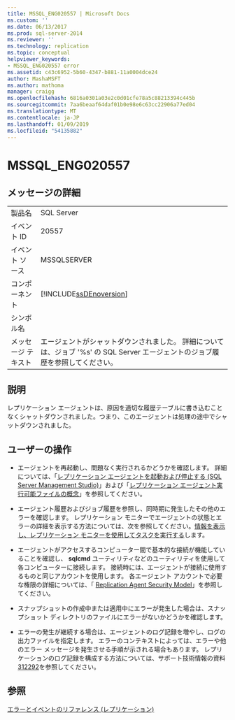 ```yaml
---
title: MSSQL_ENG020557 | Microsoft Docs
ms.custom: ''
ms.date: 06/13/2017
ms.prod: sql-server-2014
ms.reviewer: ''
ms.technology: replication
ms.topic: conceptual
helpviewer_keywords:
- MSSQL_ENG020557 error
ms.assetid: c43c6952-5b60-4347-b881-11a0004dce24
author: MashaMSFT
ms.author: mathoma
manager: craigg
ms.openlocfilehash: 6816a0301a03e2c0d01cfe78a5c88213394c445b
ms.sourcegitcommit: 7aa6beaaf64daf01b0e98e6c63cc22906a77ed04
ms.translationtype: MT
ms.contentlocale: ja-JP
ms.lasthandoff: 01/09/2019
ms.locfileid: "54135882"
---
```

# <a name="mssqleng020557"></a>MSSQL_ENG020557
    
## <a name="message-details"></a>メッセージの詳細  
  
|||  
|-|-|  
|製品名|SQL Server|  
|イベント ID|20557|  
|イベント ソース|MSSQLSERVER|  
|コンポーネント|[!INCLUDE[ssDEnoversion](../../includes/ssdenoversion-md.md)]|  
|シンボル名||  
|メッセージ テキスト|エージェントがシャットダウンされました。 詳細については、ジョブ '%s' の SQL Server エージェントのジョブ履歴を参照してください。|  
  
## <a name="explanation"></a>説明  
 レプリケーション エージェントは、原因を適切な履歴テーブルに書き込むことなくシャットダウンされました。つまり、このエージェントは処理の途中でシャットダウンされました。  
  
## <a name="user-action"></a>ユーザーの操作  
  
-   エージェントを再起動し、問題なく実行されるかどうかを確認します。 詳細については、「[レプリケーション エージェントを起動および停止する &#40;SQL Server Management Studio&#41;](agents/start-and-stop-a-replication-agent-sql-server-management-studio.md)」および「[レプリケーション エージェント実行可能ファイルの概念](concepts/replication-agent-executables-concepts.md)」を参照してください。  
  
-   エージェント履歴およびジョブ履歴を参照し、同時期に発生したその他のエラーを確認します。 レプリケーション モニターでエージェントの状態とエラーの詳細を表示する方法については、次を参照してください。[情報を表示し、レプリケーション モニターを使用してタスクを実行する](monitor/view-information-and-perform-tasks-replication-monitor.md)します。
-   エージェントがアクセスするコンピューター間で基本的な接続が機能していることを確認し、 **sqlcmd** ユーティリティなどのユーティリティを使用して各コンピューターに接続します。 接続時には、エージェントが接続に使用するものと同じアカウントを使用します。 各エージェント アカウントで必要な権限の詳細については、「 [Replication Agent Security Model](security/replication-agent-security-model.md)」を参照してください。  
  
-   スナップショットの作成中または適用中にエラーが発生した場合は、スナップショット ディレクトリのファイルにエラーがないかどうかを確認します。  
  
-   エラーの発生が継続する場合は、エージェントのログ記録を増やし、ログの出力ファイルを指定します。 エラーのコンテキストによっては、エラーや他のエラー メッセージを発生させる手順が示される場合もあります。 レプリケーションのログ記録を構成する方法については、サポート技術情報の資料 [312292](https://support.microsoft.com/kb/312292)を参照してください。  
  
## <a name="see-also"></a>参照  
 [エラーとイベントのリファレンス &#40;レプリケーション&#41;](errors-and-events-reference-replication.md)  
  
  

